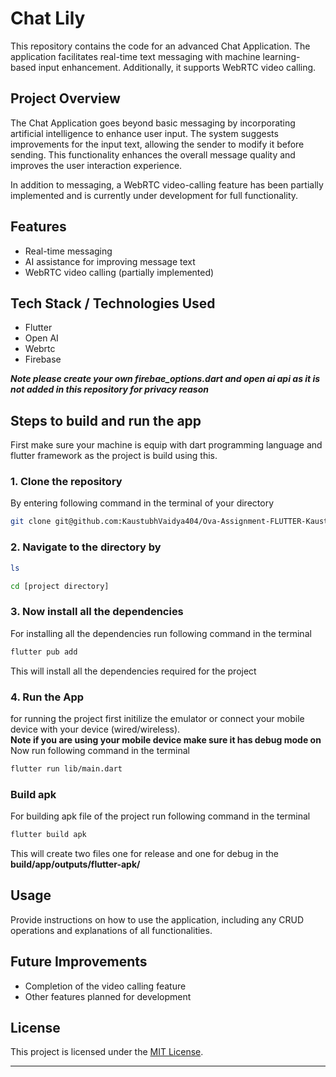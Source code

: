# Chat Lily

This repository contains the code for an advanced Chat Application. The application facilitates real-time text messaging with machine learning-based input enhancement. Additionally, it supports WebRTC video calling.


## Project Overview

The Chat Application goes beyond basic messaging by incorporating artificial intelligence to enhance user input. The system suggests improvements for the input text, allowing the sender to modify it before sending. This functionality enhances the overall message quality and improves the user interaction experience.

In addition to messaging, a WebRTC video-calling feature has been partially implemented and is currently under development for full functionality.

## Features

- Real-time messaging
- AI assistance for improving message text
- WebRTC video calling (partially implemented)

## Tech Stack / Technologies Used

- Flutter
- Open AI
- Webrtc
- Firebase
  
***Note please create your own firebae_options.dart and open ai api as it is not added in this repository for privacy reason***

## Steps to build and run the app 

First make sure your machine is equip with dart programming language and flutter framework as the project is build using this.

### 1. Clone the repository 
By entering following command in the terminal of your directory
```bash
git clone git@github.com:KaustubhVaidya404/Ova-Assignment-FLUTTER-KaustubhVaidya404.git
```

### 2. Navigate to the directory by 
```bash
ls 
```
```bash
cd [project directory]
```

### 3. Now install all the dependencies 
For installing all the dependencies run following command in the terminal
```bash
flutter pub add
```
This will install all the dependencies required for the project

### 4. Run the App 
for running the project first initilize the emulator or connect your mobile device with your device (wired/wireless).  \
**Note if you are using your mobile device make sure it has debug mode on** \
Now run following command in the terminal
```bash
flutter run lib/main.dart
```

### Build apk
For building apk file of the project run following command in the terminal 
```bash
flutter build apk 
```
This will create two files one for release and one for debug in the **build/app/outputs/flutter-apk/** 

## Usage

Provide instructions on how to use the application, including any CRUD operations and explanations of all functionalities.

## Future Improvements

- Completion of the video calling feature
- Other features planned for development



## License

This project is licensed under the [MIT License](https://opensource.org/licenses/MIT).

---
